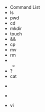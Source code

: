 - Command List
 - ls
 - pwd
 - cd
 - mkdir
 - touch
 - &&
 - cp
 - mv
 - rm
 - *
 - ?
 - cat
 - >
 - >>
 - vi

